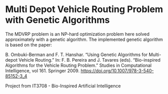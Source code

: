 # Multi Depot Vehicle Routing Problem with Genetic Algorithms

The MDVRP problem is an NP-hard optimization problem here solved approximately with a genetic algorithm. The implemented genetic algorithm is based on the paper:

B. Ombuki-Berman and F. T. Hanshar. “Using Genetic Algorithms for Multi-depot Vehicle Routing.” In: F. B. Pereira and J. Tavares (eds). “Bio-inspired Algorithms for the Vehicle Routing Problem.” Studies in Computational Intelligence, vol 161. Springer 2009. https://doi.org/10.1007/978-3-540-85152-3_4

Project from IT3708 - Bio-Inspired Artificial Intelligence
